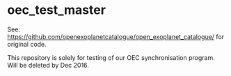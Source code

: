 # oec_test_master

See: https://github.com/openexoplanetcatalogue/open_exoplanet_catalogue/ for original code.

This repository is solely for testing of our OEC synchronisation program. Will be deleted by Dec 2016.
